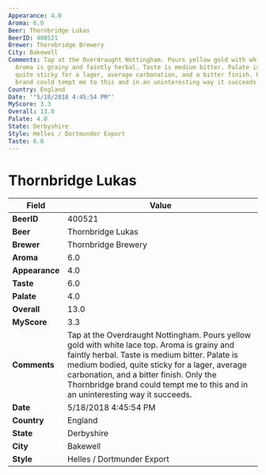 ```yaml
---
Appearance: 4.0
Aroma: 6.0
Beer: Thornbridge Lukas
BeerID: 400521
Brewer: Thornbridge Brewery
City: Bakewell
Comments: Tap at the Overdraught Nottingham. Pours yellow gold with white lace top.
  Aroma is grainy and faintly herbal. Taste is medium bitter. Palate is medium bodied,
  quite sticky for a lager, average carbonation, and a bitter finish. Only the Thornbridge
  brand could tempt me to this and in an uninteresting way it succeeds.
Country: England
Date: '"5/18/2018 4:45:54 PM"'
MyScore: 3.3
Overall: 13.0
Palate: 4.0
State: Derbyshire
Style: Helles / Dortmunder Export
Taste: 6.0
---
```


# Thornbridge Lukas

| Field         | Value |
|---------------|-------|
| **BeerID** | 400521 |
| **Beer** | Thornbridge Lukas |
| **Brewer** | Thornbridge Brewery |
| **Aroma** | 6.0 |
| **Appearance** | 4.0 |
| **Taste** | 6.0 |
| **Palate** | 4.0 |
| **Overall** | 13.0 |
| **MyScore** | 3.3 |
| **Comments** | Tap at the Overdraught Nottingham. Pours yellow gold with white lace top. Aroma is grainy and faintly herbal. Taste is medium bitter. Palate is medium bodied, quite sticky for a lager, average carbonation, and a bitter finish. Only the Thornbridge brand could tempt me to this and in an uninteresting way it succeeds. |
| **Date** | 5/18/2018 4:45:54 PM |
| **Country** | England |
| **State** | Derbyshire |
| **City** | Bakewell |
| **Style** | Helles / Dortmunder Export |
